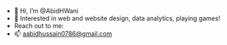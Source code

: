- 👋 Hi, I’m @AbidHWani
- 👀 Interested in web and website design, data analytics, playing games!
- Reach out to me:
- 📫 aabidhussain0786@gmail.com

<!---
AbidHWani/AbidHWani is a ✨ special ✨ repository because its `README.md` (this file) appears on your GitHub profile.
You can click the Preview link to take a look at your changes.
--->
